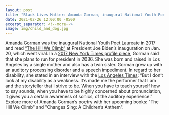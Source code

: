```yaml
---
layout: post
title: "Black Lives Matter: Amanda Gorman, inaugural National Youth Poet Laureate"
date: 2021-02-26 12:00:00 -0500
excerpt_separator: <!--more-->
image: img/child_and_dog.jpg
---
```


[Amanda Gorman][amanda-gorman] was the inaugural National Youth Poet Laureate in 2017 and read [“The Hill We Climb”][hill-we-climb] at President Joe Biden’s inauguration on Jan. 20, which went <!--more--> viral. In a [2017 New York Times profile piece][ny-times], Gorman said that she plans to run for president in 2036. She was born and raised in Los Angeles by a single mother and also has a twin sister. Gorman grew up with an auditory processing disorder and a speech impediment. In regard to her disability, she stated in an interview with the [Los Angeles Times][la-times]: “But I don’t look at my disability as a weakness. It’s made me the performer that I am and the storyteller that I strive to be. When you have to teach yourself how to say sounds, when you have to be highly concerned about pronunciation, it gives you a certain awareness of sonics, of the auditory experience.” Explore more of Amanda Gorman’s poetry with her upcoming books: "The Hill We Climb" and "Changes Sing: A Children’s Anthem".

[amanda-gorman]: http://r20.rs6.net/tn.jsp?f=0012IGFYEqzvNQS23ntX0stkEcTvmTYpg-fjldFTAaGwICrgZ8n14OkYR6Z0QT0Bmmt_5ln7YD3HQr04XZUup1qC6OOrLtFrTuA_z1lV2KX9KGhz0Mf5y9yezIqEDRRausOrnwGxp7WPMzxwL76CbYF1k1eeNEvl8pLripJ9kO3SXrjPPXlpMmQHMyF6UTmwLBxUomxWlwzHRgDZPT7mU5g-kXvI58DgvmjBoOzqZBU3wqfCVDh8OMDN1Q1UnZjBq3G1lVlM3qh6RKNTBWKNniKTEu_W_KgmInZIlLBzFDI-ZlPViflxl1BD7AAGdCWS_muHv2gQwBqe2QzKviw481zrLxwFZYpsQyufAIPu6CzW7w0rLrJfEO7BdFrbAzjtQ7M9aQX38NogoSxBUq41crNke_QJJo1vRjyQQGpSvX2k4-E2ZnD5zIXLOweZcqfEryXZqFB0YzA7tom_LciibwFhLS9PBBQHRditvnisveLO6AhaBv9lyzZvY2McPjKe5l71f8Q20JgZNFyGr8l1jdfP6MrgVAIFAkM04m8U2tX_OJtSgy5OePOJM19lASGOZwo7UaY-aR8al3C9bvyaGOXsUb5vig9ywdneFZ9S6tQa2syykcFcEu0_OgIld_QUSsCZacDPx_iMglslw_MeLyZVc5MnRWV29H1DADt2f2eL3q8QWSok2IReV5oqIjofKplL8ycFgHbRm8=&c=0zLOLnx_deUVT6ZN7PJgdSAZ7xXzezi1UnDlFfOvLmSwOq1GNL7zeg==&ch=tlYwHMdPBxGZ-KXevbtl8D27-2VaB4GrNQOZe7PqN8IJNEyxNYBh_Q==
[hill-we-climb]: http://r20.rs6.net/tn.jsp?f=0012IGFYEqzvNQS23ntX0stkEcTvmTYpg-fjldFTAaGwICrgZ8n14OkYR6Z0QT0BmmtB_a8eCtnk8DdsMrddQsIf59mtCY9FsWNF8YMboZTsjcAF8MCWguPk33CYExcsrDM526wsvtyBxjEMN16maJhe2lho1FHEvi_-po5EuK5SIEQnUFMAuvTcflGEVwlPG4TP3N8V7v_Q9IsCjZj9EmIAxJCNVFrEwi7STgfXmz_pY00w7cofSRgV7_KNsxRjRWLr5Ss6DfrbgfXS4UtF0WnAEjB-MOiINHyEdjlxkIZEGnt7ewZeNh1pQurZtrrvNJfFEYyBwP6VARTTf95Vq_eHJCwINq8HaQbQ7QI74oUTaXDtlP3sND9XMq3N6ftqbGhuIH4GDN9LjwSSal8vnwqIcXe9-UzdLcrydEiBJsl8jO-IkVeD_MfoGFizMQuYvwoFmhKucnNfpCixLQgKgz6nOq0VsLS9HVTjlApWc0EaU_afF_MXTndsIDfbiydAqrHF_VaK_1ApeN0r8gPIb5pUGKP4WPyn9C7aO4XI5LGl0LAOk7gR8aiW9F27ZNZyBfVZ5qwY3jJUQ7yQpq4glXaPfFYFmJ40UOYsREC3GwmSW0_FLK66JlGRkcgYk8KKDFnnrwNcVEZjYZQ2u-IUmWOGJ5d4Bi8vJ4aiuhsLvHzpAoIeJ-Z-m2msZqywh84r8pySKHnm1Bj3I6evn3iBQ1HaZuCZM-rZ1g0exG0Xo1OHbZF-pSNTSEN5F5NziKNH2MZozkx3Qhn_E_i0-UQr1zSjg==&c=0zLOLnx_deUVT6ZN7PJgdSAZ7xXzezi1UnDlFfOvLmSwOq1GNL7zeg==&ch=tlYwHMdPBxGZ-KXevbtl8D27-2VaB4GrNQOZe7PqN8IJNEyxNYBh_Q==
[ny-times]: http://r20.rs6.net/tn.jsp?f=0012IGFYEqzvNQS23ntX0stkEcTvmTYpg-fjldFTAaGwICrgZ8n14OkYR6Z0QT0BmmtEVv0tlX2ZRoiJ_MUUekfqzHycb6xkFkRESetvbE5-o6RCs7mLumKdmSZHJraGK_OCS37R8LMSgrOQKp_zNjiRDG_gMTdY_RYxW_xl6jrM4Fod-jitg1kml3UAbBKp4xiINRaD4WudkwBaQEfwogOCQygpmjfEzVtf3VQaABZYgc=&c=0zLOLnx_deUVT6ZN7PJgdSAZ7xXzezi1UnDlFfOvLmSwOq1GNL7zeg==&ch=tlYwHMdPBxGZ-KXevbtl8D27-2VaB4GrNQOZe7PqN8IJNEyxNYBh_Q==
[la-times]: http://r20.rs6.net/tn.jsp?f=0012IGFYEqzvNQS23ntX0stkEcTvmTYpg-fjldFTAaGwICrgZ8n14OkYR6Z0QT0BmmtmnWKg6tgIT2mxVPOvCei7eHEG_TMbq7YDSgen2l-AEF952quYRLJqCDjHPpFXIm6dRO2u5W2PX8x9l9dIzFMvDtqLMEtcIfqkLKzgu7hNK33zyZPoGM2KAjDPTZACrVxqNmI3L0tF60zgNTFzUd2gf0uaYTRJLngn01R_HT2_lfLIBJ8wO0IsEZ5eYdWnlx3fIwZEriMnT-tN-4N0VXlfbyi5h0jp6ah-cgUabDdotSRTFOaKSWZqNciQp5vPqqsggpBOiLCNG7rRWd6bt3i_mtVQI4sJ22rZYlLudEscOHZkkAfQ9NHfBVRQONSJgy6ZXK6UKSOL-K9VsKU2eNpr85Ay0GlgWP_6QQXtOh17oqnCt1Ncg7fc8MYKyJi5HOxcnaGYAhMNsIpkLqSM3JqYhjaI5Pl8EaBZhkC1t7zSgGrSrQ-ZEv304RVwcmFB6GgHMgpYlT-2N6EqRC2so9fmynGRLXGIDQzC2Eq1CARH2Rjwdlpf6qbpmW5MQtwmH6APUnH-YOb88Q3-luoFQekjntmMfWEMJI_uNCuu3p3AFXoB1beE5riFJy_K7xEzYu-J8WiURyVwt1EABHdeAgQjVusJOOQcgt0G3BlMPJ8s4xeiXg_s70E4zzjrud9cjQ264N64c8B6CpoVaB_p3WudPwiojMHE-3PSZr9HGckhzolwrY2zsKYjFi_LdMonw5gvDSf5qbuCevbz0Gf7GEDwvRsTFrd76xuQ8pzEpnPdlNFLeWMDiNSsA==&c=0zLOLnx_deUVT6ZN7PJgdSAZ7xXzezi1UnDlFfOvLmSwOq1GNL7zeg==&ch=tlYwHMdPBxGZ-KXevbtl8D27-2VaB4GrNQOZe7PqN8IJNEyxNYBh_Q==
